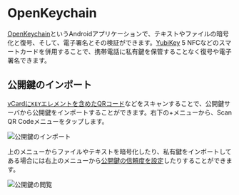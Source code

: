 # OpenKeychain
[OpenKeychain](https://www.openkeychain.org/)というAndroidアプリケーションで、テキストやファイルの暗号化と復号、そして、電子署名とその検証ができます。[YubiKey](../device/yubiKey.md) 5 NFCなどのスマートカードを併用することで、携帯電話に私有鍵を保管することなく復号や電子署名できます。

## 公開鍵のインポート
[vCardに`KEY`エレメントを含めたQRコード](vCard.md)などをスキャンすることで、公開鍵サーバから公開鍵をインポートすることができます。右下の+メニューから、Scan QR Codeメニューをタップします。

![公開鍵のインポート](/OpenKeychain-my-keys.png)

上のメニューからファイルやテキストを暗号化したり、私有鍵をインポートしてある場合には右上のメニューから[公開鍵の信頼度を設定](../OpenPGP/wot.md)したりすることができます。

![公開鍵の閲覧](/OpenKeychain-pubkey.png)
